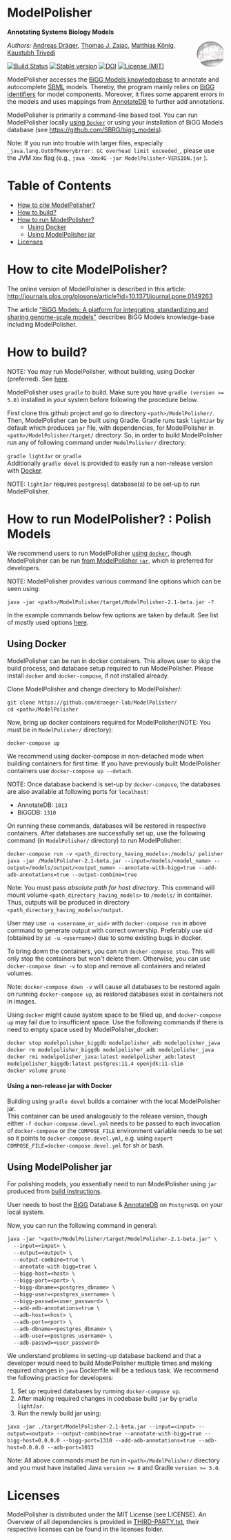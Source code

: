 # ModelPolisher 
**Annotating Systems Biology Models**

<img align="right" src="doc/img/ModelPolisherIcon256.png" width="64"/>

*Authors:* [Andreas Dräger](https://github.com/draeger/), [Thomas J. Zajac](https://github.com/mephenor/), [Matthias König](https://github.com/matthiaskoenig), [Kaustubh Trivedi](https://github.com/codekaust)

[![Build Status](https://travis-ci.org/draeger-lab/ModelPolisher.svg?branch=master?style=plastic)](https://travis-ci.org/draeger-lab/ModelPolisher)
[![Stable version](https://img.shields.io/badge/Stable_version-2.0-brightgreen.svg?style=plastic)](https://github.com/draeger-lab/ModelPolisher/releases/)
[![DOI](http://img.shields.io/badge/DOI-10.1371%20%2F%20journal.pone.0149263-blue.svg?style=plastic)](https://doi.org/10.1371/journal.pone.0149263)
[![License (MIT)](https://img.shields.io/badge/license-MIT-blue.svg?style=plastic)](http://opensource.org/licenses/MIT)

ModelPolisher accesses the [BiGG Models knowledgebase](http://bigg.ucsd.edu) to annotate and autocomplete [SBML](http://sbml.org) models.
Thereby, the program mainly relies on [BiGG identifiers](https://github.com/SBRG/bigg_models/wiki/BiGG-Models-ID-Specification-and-Guidelines) for model components.
Moreover, it fixes some apparent errors in the models and uses mappings from [AnnotateDB](https://github.com/matthiaskoenig/annotatedb) to further add annotations.

ModelPolisher is primarily a command-line based tool. You can run ModelPolisher locally [using `Docker`](#using-docker) or using  your installation of BiGG Models database (see https://github.com/SBRG/bigg_models). 

Note: If you run into trouble with larger files, especially `_java.lang.OutOfMemoryError: GC overhead limit exceeded_`, please use the JVM `Xmx` flag (e.g., `java -Xmx4G -jar ModelPolisher-VERSION.jar` ).

# Table of Contents

* [How to cite ModelPolisher?](#cite-ModelPolisher)
* [How to build?](#build-instructions)
* [How to run ModelPolisher?](#run-ModelPolisher)
  * [Using Docker](#using-docker)
  * [Using ModelPolisher jar](#using-jar)
* [Licenses](#licenses)

# <a name="cite-ModelPolisher"></a>How to cite ModelPolisher?

The online version of ModelPolisher is described in this article: http://journals.plos.org/plosone/article?id=10.1371/journal.pone.0149263

The article ["BiGG Models: A platform for integrating, standardizing and sharing genome-scale models"](https://nar.oxfordjournals.org/content/44/D1/D515) describes BiGG Models knowledge-base including ModelPolisher.

# <a name="build-instructions"></a>How to build?

NOTE: You may run ModelPolisher, without building, using Docker (preferred). See [here](#using-docker).

ModelPolisher uses `gradle` to build. Make sure you have `gradle (version >= 5.0)` installed in your system before following the procedure below.

First clone this github project and go to directory `<path>/ModelPolisher/`. Then, ModelPolisher can be built using Gradle. Gradle runs task `lightJar` by default which produces `jar` file, with dependencies, for ModelPolisher in `<path>/ModelPolisher/target/` directory. So, in order to build ModelPolisher run any of following command under `ModelPolisher/` directory:

`gradle lightJar` or `gradle`  
Additionally `gradle devel` is provided to easily run a non-release version with [Docker](#non-release).

NOTE: `lightJar` requires `postgresql` database(s) to be set-up to run ModelPolisher.

# <a name="run-ModelPolisher"></a>How to run ModelPolisher? : Polish Models
We recommend users to run ModelPolisher [using `docker`](#using-docker), though ModelPolisher can be run [from ModelPolisher `jar`](#using-jar), which is preferred for developers.

NOTE: ModelPolisher provides various command line options which can be seen using:
```
java -jar <path>/ModelPolisher/target/ModelPolisher-2.1-beta.jar -? 
```

In the example commands below few options are taken by default. See list of mostly used options [here](https://github.com/draeger-lab/ModelPolisher/wiki/Mostly-Used-Command-Line-Options).

## <a name="using-docker"></a>Using Docker
ModelPolisher can be run in docker containers. This allows user to skip the build process, and database setup required to run ModelPolisher. Please install `docker` and `docker-compose`, if not installed already.

Clone ModelPolisher and change directory to ModelPolisher/:
```
git clone https://github.com/draeger-lab/ModelPolisher/
cd <path>/ModelPolisher
```
Now, bring up docker containers required for ModelPolisher(NOTE: You must be in `ModelPolisher/` directory):
```
docker-compose up
```

We recommend using docker-compose in non-detached mode when building containers for first time. If you have previously built ModelPolisher  containers use `docker-compose up --detach`.

NOTE: Once database backend is set-up by `docker-compose`, the databases are also available at following ports for `localhost`:
- AnnotateDB: `1013`
- BiGGDB: `1310`

On running these commands, databases will be restored in respective containers. After databases are successfully set up, use the following command (in `ModelPolisher/` directory) to run ModelPolisher:
```
docker-compose run -v <path_directory_having_models>:/models/ polisher java -jar /ModelPolisher-2.1-beta.jar --input=/models/<model_name> --output=/models/output/<output_name> --annotate-with-bigg=true --add-adb-annotations=true --output-combine=true 
```

Note: You must pass *absolute path for host directory*. This command will mount volume `<path_directory_having_models>` to `/models/` in container. Thus, outputs will be produced in directory `<path_directory_having_models>/output`.

User may use `-u <username_or_uid>` with `docker-compose run` in above command to generate output with correct ownership. Preferably use uid (obtained by `id -u <username>`) due to some existing bugs in docker.

To bring down the containers, you can run `docker-compose stop`. This will only stop the containers but won't delete them. Otherwise, you can use `docker-compose down -v` to stop and remove all containers and related volumes.

Note: `docker-compose down -v` will cause all databases to be restored again on running `docker-compose up`, as restored databases exist in containers not in images. 

Using `docker` might cause system space to be filled up, and `docker-compose up` may fail due to insufficient space. Use the following commands if there is need to empty space used by ModelPolisher_docker:
```
docker stop modelpolisher_biggdb modelpolisher_adb modelpolisher_java
docker rm modelpolisher_biggdb modelpolisher_adb modelpolisher_java
docker rmi modelpolisher_java:latest modelpolisher_adb:latest modelpolisher_biggdb:latest postgres:11.4 openjdk:11-slim
docker volume prune
```

#### <a name="non-release">Using a non-release jar with Docker</a>

Building using `gradle devel` builds a container with the local ModelPolisher jar.  
This container can be used analogously to the release version, though either `-f docker-compose.devel.yml` needs to be 
passed to each invocation of `docker-compose` or the `COMPOSE_FILE` environment variable  needs to be set so it points 
to `docker-compose.devel.yml`, e.g. using `export COMPOSE_FILE=docker-compose.devel.yml` for sh or bash. 

## <a name="using-jar"></a>Using ModelPolisher jar
For polishing models, you essentially need to run ModelPolisher using `jar` produced from [build instructions](#build-instructions).

User needs to host the [BiGG](https://github.com/SBRG/bigg_models) Database & [AnnotateDB](https://github.com/matthiaskoenig/annotatedb) on `PostgreSQL` on your local system.

Now, you can run the following command in general:
```
java -jar "<path>/ModelPolisher/target/ModelPolisher-2.1-beta.jar" \
  --input=<input> \
  --output=<output> \
  --output-combine=true \
  --annotate-with-bigg=true \
  --bigg-host=<host> \
  --bigg-port=<port> \
  --bigg-dbname=<postgres_dbname> \
  --bigg-user=<postgres_username> \
  --bigg-passwd=<user_password> \
  --add-adb-annotations=true \
  --adb-host=<host> \
  --adb-port=<port> \
  --adb-dbname=<postgres_dbname> \
  --adb-user=<postgres_username> \
  --adb-passwd=<user_password>
```

We understand problems in setting-up database backend and that a developer would need to build ModelPolisher multiple times and making required changes in `java` Dockerfile will be a tedious task.
We recommend the following practice for developers:
1. Set up required databases by running `docker-compose up`.
2. After making required changes in codebase build `jar` by `gradle lightJar`.
3. Run the newly build jar using:
```
java -jar ./target/ModelPolisher-2.1-beta.jar --input=<input> --output=<output> --output-combine=true --annotate-with-bigg=true --bigg-host=0.0.0.0 --bigg-port=1310 --add-adb-annotations=true --adb-host=0.0.0.0 --adb-port=1013
```
Note: All above commands must be run in `<path>/ModelPolisher/` directory and you must have installed Java `version >= 8` and Gradle `version >= 5.0`.
# <a name="licenses"></a>Licenses

ModelPolisher is distributed under the MIT License (see LICENSE).
An Overview of all dependencies is provided in [THIRD-PARTY.txt](https://github.com/draeger-lab/ModelPolisher/blob/master/THIRD-PARTY.txt), their respective licenses can be found in the licenses folder.
